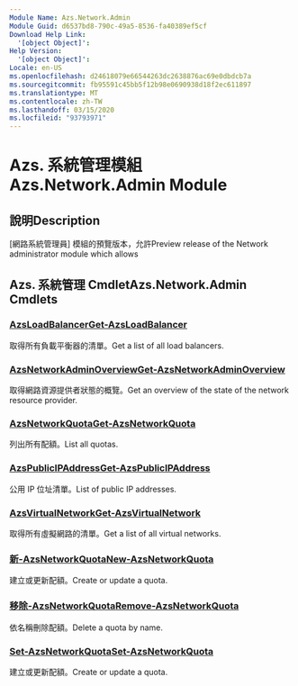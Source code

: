 ```yaml
---
Module Name: Azs.Network.Admin
Module Guid: d6537bd8-790c-49a5-8536-fa40389ef5cf
Download Help Link:
  '[object Object]': 
Help Version:
  '[object Object]': 
Locale: en-US
ms.openlocfilehash: d24618079e66544263dc2638876ac69e0dbdcb7a
ms.sourcegitcommit: fb95591c45bb5f12b98e0690938d18f2ec611897
ms.translationtype: MT
ms.contentlocale: zh-TW
ms.lasthandoff: 03/15/2020
ms.locfileid: "93793971"
---
```

# <span data-ttu-id="85689-101">Azs. 系統管理模組</span><span class="sxs-lookup"><span data-stu-id="85689-101">Azs.Network.Admin Module</span></span>
## <span data-ttu-id="85689-102">說明</span><span class="sxs-lookup"><span data-stu-id="85689-102">Description</span></span>
<span data-ttu-id="85689-103">[網路系統管理員] 模組的預覽版本，允許</span><span class="sxs-lookup"><span data-stu-id="85689-103">Preview release of the Network administrator module which allows</span></span>  

## <span data-ttu-id="85689-104">Azs. 系統管理 Cmdlet</span><span class="sxs-lookup"><span data-stu-id="85689-104">Azs.Network.Admin Cmdlets</span></span>
### [<span data-ttu-id="85689-105">AzsLoadBalancer</span><span class="sxs-lookup"><span data-stu-id="85689-105">Get-AzsLoadBalancer</span></span>](Get-AzsLoadBalancer.md)
<span data-ttu-id="85689-106">取得所有負載平衡器的清單。</span><span class="sxs-lookup"><span data-stu-id="85689-106">Get a list of all load balancers.</span></span>

### [<span data-ttu-id="85689-107">AzsNetworkAdminOverview</span><span class="sxs-lookup"><span data-stu-id="85689-107">Get-AzsNetworkAdminOverview</span></span>](Get-AzsNetworkAdminOverview.md)
<span data-ttu-id="85689-108">取得網路資源提供者狀態的概覽。</span><span class="sxs-lookup"><span data-stu-id="85689-108">Get an overview of the state of the network resource provider.</span></span>

### [<span data-ttu-id="85689-109">AzsNetworkQuota</span><span class="sxs-lookup"><span data-stu-id="85689-109">Get-AzsNetworkQuota</span></span>](Get-AzsNetworkQuota.md)
<span data-ttu-id="85689-110">列出所有配額。</span><span class="sxs-lookup"><span data-stu-id="85689-110">List all quotas.</span></span>

### [<span data-ttu-id="85689-111">AzsPublicIPAddress</span><span class="sxs-lookup"><span data-stu-id="85689-111">Get-AzsPublicIPAddress</span></span>](Get-AzsPublicIPAddress.md)
<span data-ttu-id="85689-112">公用 IP 位址清單。</span><span class="sxs-lookup"><span data-stu-id="85689-112">List of public IP addresses.</span></span>

### [<span data-ttu-id="85689-113">AzsVirtualNetwork</span><span class="sxs-lookup"><span data-stu-id="85689-113">Get-AzsVirtualNetwork</span></span>](Get-AzsVirtualNetwork.md)
<span data-ttu-id="85689-114">取得所有虛擬網路的清單。</span><span class="sxs-lookup"><span data-stu-id="85689-114">Get a list of all virtual networks.</span></span>

### [<span data-ttu-id="85689-115">新-AzsNetworkQuota</span><span class="sxs-lookup"><span data-stu-id="85689-115">New-AzsNetworkQuota</span></span>](New-AzsNetworkQuota.md)
<span data-ttu-id="85689-116">建立或更新配額。</span><span class="sxs-lookup"><span data-stu-id="85689-116">Create or update a quota.</span></span>

### [<span data-ttu-id="85689-117">移除-AzsNetworkQuota</span><span class="sxs-lookup"><span data-stu-id="85689-117">Remove-AzsNetworkQuota</span></span>](Remove-AzsNetworkQuota.md)
<span data-ttu-id="85689-118">依名稱刪除配額。</span><span class="sxs-lookup"><span data-stu-id="85689-118">Delete a quota by name.</span></span>

### [<span data-ttu-id="85689-119">Set-AzsNetworkQuota</span><span class="sxs-lookup"><span data-stu-id="85689-119">Set-AzsNetworkQuota</span></span>](Set-AzsNetworkQuota.md)
<span data-ttu-id="85689-120">建立或更新配額。</span><span class="sxs-lookup"><span data-stu-id="85689-120">Create or update a quota.</span></span>

